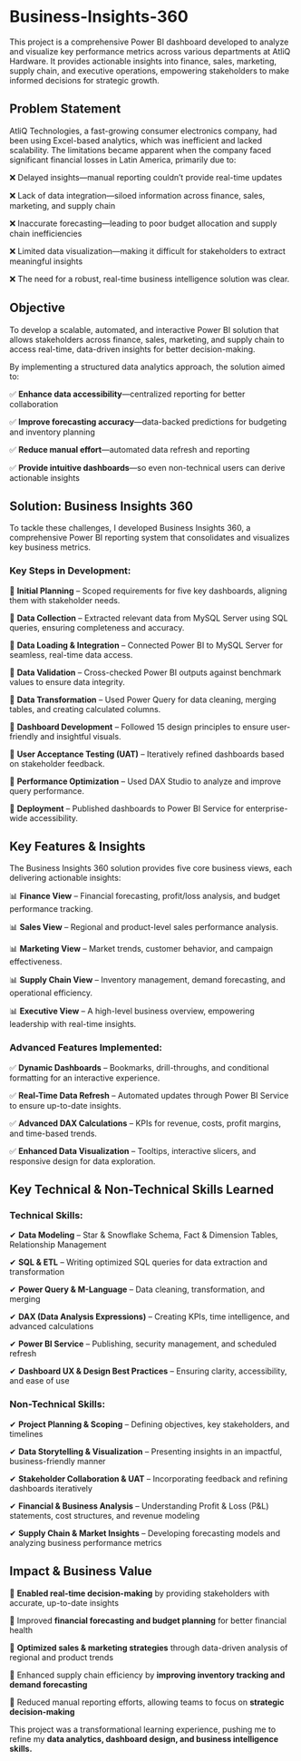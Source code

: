 # **Business-Insights-360**
This project is a comprehensive Power BI dashboard developed to analyze and visualize key performance metrics across various departments at AtliQ Hardware. It provides actionable insights into finance, sales, marketing, supply chain, and executive operations, empowering stakeholders to make informed decisions for strategic growth.

## **Problem Statement**
AtliQ Technologies, a fast-growing consumer electronics company, had been using Excel-based analytics, which was inefficient and lacked scalability. The limitations became apparent when the company faced significant financial losses in Latin America, primarily due to:

❌ Delayed insights—manual reporting couldn’t provide real-time updates

❌ Lack of data integration—siloed information across finance, sales, marketing, and supply chain

❌ Inaccurate forecasting—leading to poor budget allocation and supply chain inefficiencies

❌ Limited data visualization—making it difficult for stakeholders to extract meaningful insights

❌ The need for a robust, real-time business intelligence solution was clear.

## **Objective**
To develop a scalable, automated, and interactive Power BI solution that allows stakeholders across finance, sales, marketing, and supply chain to access real-time, data-driven insights for better decision-making.

By implementing a structured data analytics approach, the solution aimed to:

✅ **Enhance data accessibility**—centralized reporting for better collaboration

✅ **Improve forecasting accuracy**—data-backed predictions for budgeting and inventory planning

✅ **Reduce manual effort**—automated data refresh and reporting

✅ **Provide intuitive dashboards**—so even non-technical users can derive actionable insights

## **Solution: Business Insights 360**
To tackle these challenges, I developed Business Insights 360, a comprehensive Power BI reporting system that consolidates and visualizes key business metrics.

### **Key Steps in Development:**
📌 **Initial Planning** – Scoped requirements for five key dashboards, aligning them with stakeholder needs.

📌 **Data Collection** – Extracted relevant data from MySQL Server using SQL queries, ensuring completeness and accuracy.

📌 **Data Loading & Integration** – Connected Power BI to MySQL Server for seamless, real-time data access.

📌 **Data Validation** – Cross-checked Power BI outputs against benchmark values to ensure data integrity.

📌 **Data Transformation** – Used Power Query for data cleaning, merging tables, and creating calculated columns.

📌 **Dashboard Development** – Followed 15 design principles to ensure user-friendly and insightful visuals.

📌 **User Acceptance Testing (UAT)** – Iteratively refined dashboards based on stakeholder feedback.

📌 **Performance Optimization** – Used DAX Studio to analyze and improve query performance.

📌 **Deployment** – Published dashboards to Power BI Service for enterprise-wide accessibility.

## **Key Features & Insights**
The Business Insights 360 solution provides five core business views, each delivering actionable insights:

📊 **Finance View** – Financial forecasting, profit/loss analysis, and budget performance tracking.

📊 **Sales View** – Regional and product-level sales performance analysis.

📊 **Marketing View** – Market trends, customer behavior, and campaign effectiveness.

📊 **Supply Chain View** – Inventory management, demand forecasting, and operational efficiency.

📊 **Executive View** – A high-level business overview, empowering leadership with real-time insights.

### **Advanced Features Implemented:**
✅ **Dynamic Dashboards** – Bookmarks, drill-throughs, and conditional formatting for an interactive experience.

✅ **Real-Time Data Refresh** – Automated updates through Power BI Service to ensure up-to-date insights.

✅ **Advanced DAX Calculations** – KPIs for revenue, costs, profit margins, and time-based trends.

✅ **Enhanced Data Visualization** – Tooltips, interactive slicers, and responsive design for data exploration.

## **Key Technical & Non-Technical Skills Learned**
### **Technical Skills:**
✔ **Data Modeling** – Star & Snowflake Schema, Fact & Dimension Tables, Relationship Management

✔ **SQL & ETL** – Writing optimized SQL queries for data extraction and transformation

✔ **Power Query & M-Language** – Data cleaning, transformation, and merging

✔ **DAX (Data Analysis Expressions)** – Creating KPIs, time intelligence, and advanced calculations

✔ **Power BI Service** – Publishing, security management, and scheduled refresh

✔ **Dashboard UX & Design Best Practices** – Ensuring clarity, accessibility, and ease of use

### **Non-Technical Skills:**
✔ **Project Planning & Scoping** – Defining objectives, key stakeholders, and timelines

✔ **Data Storytelling & Visualization** – Presenting insights in an impactful, business-friendly manner

✔ **Stakeholder Collaboration & UAT** – Incorporating feedback and refining dashboards iteratively

✔ **Financial & Business Analysis** – Understanding Profit & Loss (P&L) statements, cost structures, and revenue modeling

✔ **Supply Chain & Market Insights** – Developing forecasting models and analyzing business performance metrics

## **Impact & Business Value**
🚀 **Enabled real-time decision-making** by providing stakeholders with accurate, up-to-date insights

🚀 Improved **financial forecasting and budget planning** for better financial health

🚀 **Optimized sales & marketing strategies** through data-driven analysis of regional and product trends

🚀 Enhanced supply chain efficiency by **improving inventory tracking and demand forecasting**

🚀 Reduced manual reporting efforts, allowing teams to focus on **strategic decision-making**

This project was a transformational learning experience, pushing me to refine my **data analytics, dashboard design, and business intelligence skills.**
